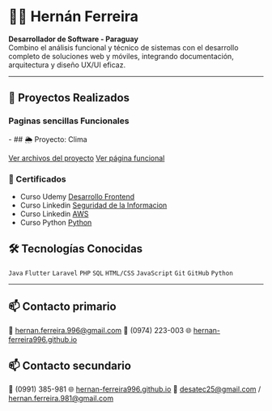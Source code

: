 # 👨‍💻 Hernán Ferreira

**Desarrollador de Software - Paraguay**  
Combino el análisis funcional y técnico de sistemas con el desarrollo completo de soluciones web y móviles, integrando documentación, arquitectura y diseño UX/UI eficaz. 

---

## 🚀 Proyectos Realizados

<h3>Paginas sencillas Funcionales</h3>
- ## 🌦️ Proyecto: Clima

[Ver archivos del proyecto](https://github.com/Hernan-Ferreira996/paginaswebfuncionales/tree/main/clima)
[Ver página funcional](https://Hernan-Ferreira996.github.io/paginaswebfuncionales/clima/)

### 🏅 Certificados

- Curso Udemy [Desarrollo Frontend](certificados/Desarrolloweb.pdf)
- Curso Linkedin [Seguridad de la Informacion](certificados/Seguridadinformacion.pdf)
- Curso Linkedin [AWS](certificados/IntroduccionAWS.pdf)
- Curso Python [Python](certificados/Pythonavanzado.pdf)

## 🛠️ Tecnologías Conocidas

`Java` `Flutter` `Laravel` `PHP` `SQL` `HTML/CSS` `JavaScript` `Git` `GitHub` `Python` 

---

## 📫 Contacto primario

📧 hernan.ferreira.996@gmail.com
📱 (0974) 223-003
🌐 [hernan-ferreira996.github.io](https://hernan-ferreira996.github.io)

## 📫 Contacto secundario

📱 (0991) 385-981
🌐 [hernan-ferreira996.github.io](https://hernan-ferreira996.github.io)
📧 desatec25@gmail.com  / hernan.ferreira.981@gmail.com
